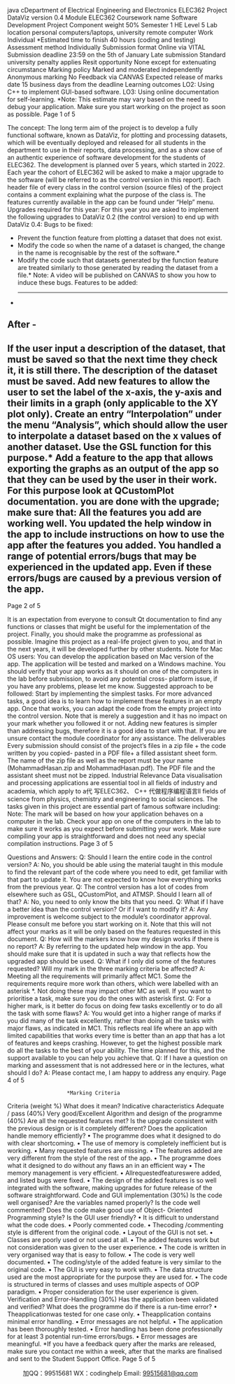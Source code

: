 java cDepartment of Electrical Engineering and Electronics
  ELEC362
Project DataViz version 0.4
   Module
  ELEC362
  Coursework name
  Software Development Project
  Component weight
  50%
  Semester
  1
  HE Level
  5
  Lab location
   personal computers/laptops, university remote computer
  Work
 Individual
  *Estimated time to finish
   40 hours (coding and testing)
  Assessment method
 Individually
  Submission format
   Online via VITAL
  Submission deadline
 23:59 on the 5th of January
  Late submission
   Standard university penalty applies
  Resit opportunity
 None except for extenuating circumstance
  Marking policy
  Marked and moderated independently
  Anonymous marking
  No
  Feedback
  via CANVAS
  Expected release of marks date
   15 business days from the deadline
  Learning outcomes
  LO2: Using C++ to implement GUI-based software. LO3: Using online documentation for self-learning.
 *Note: This estimate may vary based on the need to debug your application. Make sure you start working on the project as soon as possible.
Page 1 of 5

The concept:
The long term aim of the project is to develop a fully functional software, known as DataViz, for plotting and processing datasets, which will be eventually deployed and released for all students in the department to use in their reports, data processing, and as a show case of an authentic experience of software development for the students of ELEC362. The development is planned over 5 years, which started in 2022. Each year the cohort of ELEC362 will be asked to make a major upgrade to the software (will be referred to as the control version in this report).
Each header file of every class in the control version (source files) of the project contains a comment explaining what the purpose of the class is. The features currently available in the app can be found under “Help” menu.
Upgrades required for this year:
For this year you are asked to implement the following upgrades to DataViz 0.2 (the control version) to end up with DataViz 0.4:
Bugs to be fixed:
- Prevent the function feature from plotting a dataset that does not exist.
- Modify the code so when the name of a dataset is changed, the change in the name is
recognisable by the rest of the software.*
- Modify the code such that datasets generated by the function feature are treated similarly to
those generated by reading the dataset from a file.*
Note: A video will be published on CANVAS to show you how to induce these bugs. Features to be added:
  - - -
-
After -
-
If the user input a description of the dataset, that must be saved so that the next time they check it, it is still there. The description of the dataset must be saved.
Add new features to allow the user to set the label of the x-axis, the y-axis and their limits in a graph (only applicable to the XY plot only).
Create an entry “Interpolation” under the menu “Analysis”, which should allow the user to interpolate a dataset based on the x values of another dataset. Use the GSL function for this purpose.*
Add a feature to the app that allows exporting the graphs as an output of the app so that they can be used by the user in their work. For this purpose look at QCustomPlot documentation.
you are done with the upgrade; make sure that:
All the features you add are working well.
You updated the help window in the app to include instructions on how to use the app after the features you added.
You handled a range of potential errors/bugs that may be experienced in the updated app. Even if these errors/bugs are caused by a previous version of the app.
   -
 Page 2 of 5

It is an expectation from everyone to consult Qt documentation to find any functions or classes that might be useful for the implementation of the project. Finally, you should make the programme as professional as possible. Imagine this project as a real-life project given to you, and that in the next years, it will be developed further by other students.
Note for Mac OS users: You can develop the application based on Mac version of the app. The application will be tested and marked on a Windows machine. You should verify that your app works as it should on one of the computers in the lab before submission, to avoid any potential cross- platform issue, if you have any problems, please let me know.
Suggested approach to be followed:
Start by implementing the simplest tasks. For more advanced tasks, a good idea is to learn how to implement these features in an empty app. Once that works, you can adapt the code from the empty project into the control version. Note that is merely a suggestion and it has no impact on your mark whether you followed it or not.
Adding new features is simpler than addressing bugs, therefore it is a good idea to start with that.
If you are unsure contact the module coordinator for any assistance.
The deliverables
Every submission should consist of the project’s files in a zip file + the code written by you copied- pasted in a PDF file+ a filled assistant sheet form. The name of the zip file as well as the report must be your name (MohammadHasan.zip and MohammadHasan.pdf). The PDF file and the assistant sheet must not be zipped.
Industrial Relevance
Data visualisation and processing applications are essential tool in all fields of industry and academia, which apply to a代 写ELEC362、 C++
代做程序编程语言ll fields of science from physics, chemistry and engineering to social sciences. The tasks given in this project are essential part of famous software including:
    Note: The mark will be based on how your application behaves on a computer in the lab. Check your app on one of the computers in the lab to make sure it works as you expect before submitting your work. Make sure compiling your app is straightforward and does not need any special compilation instructions.
            Page 3 of 5

Questions and Answers:
Q: Should I learn the entire code in the control version?
A: No, you should be able using the material taught in this module to find the relevant part of the code where you need to edit, get familiar with that part to update it. You are not expected to know how everything works from the previous year.
Q: The control version has a lot of codes from elsewhere such as GSL, QCustomPlot, and ATMSP. Should I learn all of that?
A: No, you need to only know the bits that you need.
Q: What if I have a better idea than the control version? Or if I want to modify it?
A: Any improvement is welcome subject to the module’s coordinator approval. Please consult me before you start working on it. Note that this will not affect your marks as it will be only based on the features requested in this document.
Q: How will the markers know how my design works if there is no report?
A: By referring to the updated help window in the app. You should make sure that it is updated in such a way that reflects how the upgraded app should be used.
Q: What if I only did some of the features requested? Will my mark in the three marking criteria be affected?
A: Meeting all the requirements will primarily affect MC1. Some the requirements require more work than others, which were labelled with an asterisk *. Not doing these may impact other MC as well. If you want to prioritise a task, make sure you do the ones with asterisk first.
Q: For a higher mark, is it better do focus on doing few tasks excellently or to do all the task with some flaws?
A: You would get into a higher range of marks if you did many of the task excellently, rather than doing all the tasks with major flaws, as indicated in MC1. This reflects real life where an app with limited capabilities that works every time is better than an app that has a lot of features and keeps crashing. However, to get the highest possible mark do all the tasks to the best of your ability. The time planned for this, and the support available to you can help you achieve that.
Q: If I have a question on marking and assessment that is not addressed here or in the lectures, what should I do?
A: Please contact me, I am happy to address any enquiry.
Page 4 of 5

                       *Marking Criteria
  Criteria (weight %)
   What does it mean?
   Indicative characteristics
  Adequate / pass
(40%)
   Very good/Excellent
    Algorithm and design of the programme (40%)
  Are all the requested features met? Is the upgrade consistent with the previous design or is it completely different? Does the application handle memory efficiently?
    • The programme does what it designed to do with clear shortcoming.
• The use of memory is completely inefficient but is working.
• Many requested features are missing.
• The features added are very different from the style of the rest of the app.
 • The programme does what it designed to do without any flaws an in an efficient way
• The memory management is very efficient.
• Allrequestedfeatureswere added, and listed bugs were fixed.
• The design of the added features is so well integrated with the software, making upgrades for future release of the software straightforward.
      Code and GUI implementation (30%)
 Is the code well organised? Are the variables named properly? Is the code well commented? Does the code make good use of Object- Oriented Programming style? Is the GUI user friendly?
   • It is difficult to understand what the code does.
• Poorly commented code.
• Thecoding /commenting style is different from the original code.
• Layout of the GUI is not set.
• Classes are poorly used or not used at all.
• The added features work but not consideration was given to the user experience.
  • The code is written in very organised way that is easy to follow.
• The code is very well documented.
• The coding/style of the added feature is very similar to the original code.
• The GUI is very easy to work with.
• The data structure used are the most appropriate for the purpose they are used for.
• The code is structured in terms of classes and uses multiple aspects of OOP paradigm.
• Proper consideration for the user experience is given.
    Verification and Error-Handling (30%)
   Has the application been validated and verified? What does the programme do if there is a run-time error?
     • Theapplicationwas tested for one case only.
• Theapplication contains minimal error handling.
• Error messages are not helpful.
   • The application has been thoroughly tested.
• Error handling has been done professionally for at least 3 potential run-time errors/bugs.
• Error messages are meaningful.
 *If you have a feedback query after the marks are released, make sure you contact me within a week, after that the marks are finalised and sent to the Student Support Office.
Page 5 of 5

         
加QQ：99515681  WX：codinghelp  Email: 99515681@qq.com
